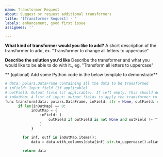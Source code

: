 ```yaml
---
name: Transformer Request
about: Suggest or request additional transformers
title: "[Transformer Request] - "
labels: enhancement, good first issue
assignees: ''

---
```


**What kind of transformer would you like to add?**
A short description of the transformer to add, ex. "Transformer to change all letters to uppercase"

**Describe the solution you'd like**
Describe the transformer and what you would like to be able to do with it., eg. "Transform all letters to uppercase"

** (optional) Add some Python code in the below template to demonstrate**
```python
# data: polars.DataFrame containing all the data to be transformed
# inField: Input field (if applicable)
# outField: Output field (if applicable). If left empty, this should default to the same as the input field.
# inOutMap: A list of input: output fields to apply the transformer to (if applicable)
func transform(data: polars.DataFrame, inField: str = None, outField: str = None, inOutMap: dict = None):
      if len(inOutMap) == 0:
            inOutMap = {
                inField: (
                    outField if outField is not None and outField != "" else inField
                )
            }

        for inf, outf in inOutMap.items():
            data = data.with_columns(data[inf].str.to_uppercase().alias(outf))
    
        return data
```
